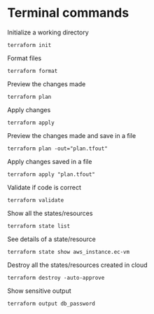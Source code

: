# Terminal commands

Initialize a working directory

    terraform init

Format files

    terraform format

Preview the changes made

    terraform plan

Apply changes

    terraform apply

Preview the changes made and save in a file

    terraform plan -out="plan.tfout"

Apply changes saved in a file

    terraform apply "plan.tfout"

Validate if code is correct

    terraform validate

Show all the states/resources

    terraform state list

See details of a state/resource

    terraform state show aws_instance.ec-vm

Destroy all the states/resources created in cloud

    terraform destroy -auto-approve

Show sensitive output

    terraform output db_password

